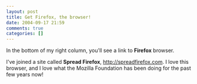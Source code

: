 ```yaml
---
layout: post
title: Get Firefox, the browser!
date: 2004-09-17 21:59
comments: true
categories: []
---
```

In the bottom of my right column, you'll see a link to <strong>Firefox</strong> browser.

I've joined a site called <strong>Spread Firefox</strong>, <a href="http://spreadfirefox.com">http://spreadfirefox.com</a>. I love this browser, and I love what the Mozilla Foundation has been doing for the past few years now!
